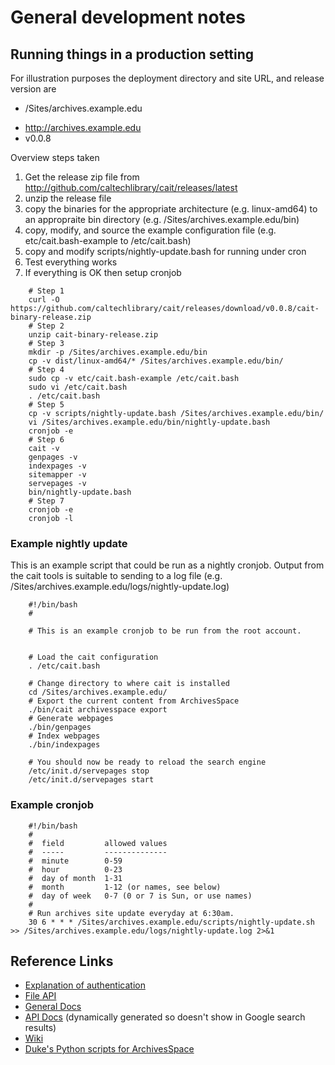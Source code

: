 
# General development notes

## Running things in a production setting

For illustration purposes the deployment directory and site URL,
and release version are

* /Sites/archives.example.edu
+ http://archives.example.edu
+ v0.0.8  

Overview steps taken

1. Get the release zip file from http://github.com/caltechlibrary/cait/releases/latest
2. unzip the release file
3. copy the binaries for the appropriate architecture (e.g. linux-amd64) to an appropraite bin directory (e.g. /Sites/archives.example.edu/bin)
4. copy, modify, and source the example configuration file (e.g. etc/cait.bash-example to /etc/cait.bash)
5. copy and modify scripts/nightly-update.bash for running under cron
6. Test everything works
7. If everything is OK then setup cronjob

```shell
    # Step 1
    curl -O https://github.com/caltechlibrary/cait/releases/download/v0.0.8/cait-binary-release.zip
    # Step 2
    unzip cait-binary-release.zip
    # Step 3
    mkdir -p /Sites/archives.example.edu/bin
    cp -v dist/linux-amd64/* /Sites/archives.example.edu/bin/
    # Step 4
    sudo cp -v etc/cait.bash-example /etc/cait.bash
    sudo vi /etc/cait.bash
    . /etc/cait.bash
    # Step 5
    cp -v scripts/nightly-update.bash /Sites/archives.example.edu/bin/
    vi /Sites/archives.example.edu/bin/nightly-update.bash
    cronjob -e
    # Step 6
    cait -v
    genpages -v
    indexpages -v
    sitemapper -v
    servepages -v
    bin/nightly-update.bash
    # Step 7
    cronjob -e
    cronjob -l
```


### Example nightly update

This is an example script that could be run as a nightly cronjob. Output from the cait tools is suitable to sending to a log file (e.g. /Sites/archives.example.edu/logs/nightly-update.log)

```shell
    #!/bin/bash
    #

    # This is an example cronjob to be run from the root account.


    # Load the cait configuration
    . /etc/cait.bash

    # Change directory to where cait is installed
    cd /Sites/archives.example.edu/
    # Export the current content from ArchivesSpace
    ./bin/cait archivesspace export
    # Generate webpages
    ./bin/genpages
    # Index webpages
    ./bin/indexpages

    # You should now be ready to reload the search engine
    /etc/init.d/servepages stop
    /etc/init.d/servepages start
```

### Example cronjob

```shell
    #!/bin/bash
    #
    #  field         allowed values
    #  -----         --------------
    #  minute        0-59
    #  hour          0-23
    #  day of month  1-31
    #  month         1-12 (or names, see below)
    #  day of week   0-7 (0 or 7 is Sun, or use names)
    #
    # Run archives site update everyday at 6:30am.
    30 6 * * * /Sites/archives.example.edu/scripts/nightly-update.sh >> /Sites/archives.example.edu/logs/nightly-update.log 2>&1
```


## Reference Links

+ [Explanation of authentication](https://github.com/archivesspace/archivesspace/blob/4c26d82b1b0e343b7e1aea86a11913dcf6ff5b6f/docs/slate/source/index.md#authentication)
+ [File API](https://archivesspace.github.io/archivesspace/doc/file.API.html)
+ [General Docs](https://archivesspace.github.io/archivesspace/)
+ [API Docs](http://archivesspace.github.io/archivesspace/api/) (dynamically generated so doesn't show in Google search results)
+ [Wiki](https://archivesspace.atlassian.net/wiki/display/ADC/ArchivesSpace)
+ [Duke's Python scripts for ArchivesSpace](https://github.com/noahgh221/archivesspace-duke-scripts)
